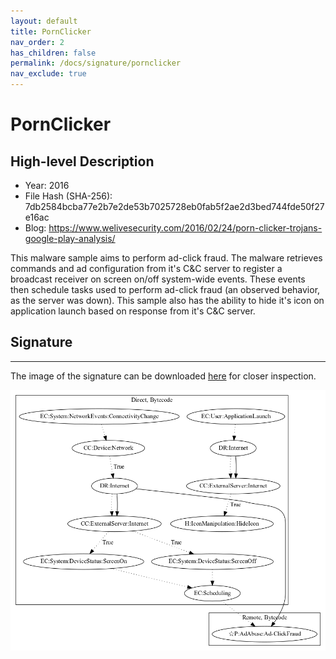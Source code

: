 ```yaml
---
layout: default
title: PornClicker
nav_order: 2
has_children: false
permalink: /docs/signature/pornclicker
nav_exclude: true
---
```


# PornClicker

## High-level Description

* Year: 2016
* File Hash (SHA-256): 7db2584bcba77e2b7e2de53b7025728eb0fab5f2ae2d3bed744fde50f27e16ac
* Blog: https://www.welivesecurity.com/2016/02/24/porn-clicker-trojans-google-play-analysis/

This malware sample aims to perform ad-click fraud. The malware retrieves commands and ad configuration from it's C&C server to register a broadcast receiver on screen on/off system-wide events. These events then schedule tasks used to perform ad-click fraud (an observed behavior, as the server was down). This sample also has the ability to hide it's icon on application launch based on response from it's C&C server. 

## Signature
---

The image of the signature can be downloaded [here](../../img/signatures/PornClicker.png) for closer inspection.

![](../../img/signatures/PornClicker.png)
